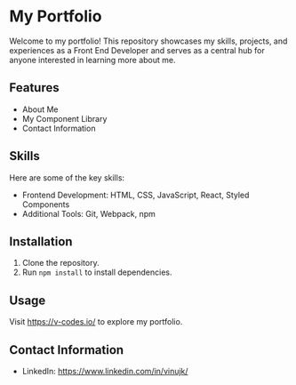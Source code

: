 # My Portfolio

Welcome to my portfolio! This repository showcases my skills, projects, and experiences as a Front End Developer and serves as a central hub for anyone interested in learning more about me.

## Features

- About Me
- My Component Library
- Contact Information

## Skills

Here are some of the key skills:

- Frontend Development: HTML, CSS, JavaScript, React, Styled Components
- Additional Tools: Git, Webpack, npm

## Installation

1. Clone the repository.
2. Run `npm install` to install dependencies.

## Usage

Visit https://v-codes.io/ to explore my portfolio.

## Contact Information

- LinkedIn: https://www.linkedin.com/in/vinujk/
